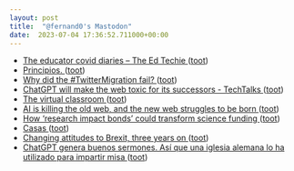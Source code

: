 ```yaml
---
layout: post
title:  "@fernand0's Mastodon"
date:  2023-07-04 17:36:52.711000+00:00
---
```

*  [The educator covid diaries – The Ed Techie ](https://blog.edtechie.net/onlinepivot/the-educator-covid-diaries) ([toot](https://mastodon.social/@fernand0/110657025652177082))
*  [Principios. ](https://avecesunafoto.wordpress.com/2023/07/04/principios) ([toot](https://mastodon.social/@fernand0/110657024620806376))
*  [Why did the #TwitterMigration fail? ](https://blog.bloonface.com/2023/06/12/why-did-the-twittermigration-fail) ([toot](https://mastodon.social/@fernand0/110656813253945288))
*  [ChatGPT will make the web toxic for its successors - TechTalks ](https://bdtechtalks.com/2023/06/19/chatgpt-model-collapse) ([toot](https://mastodon.social/@fernand0/110656508234532870))
*  [The virtual classroom ](https://www.educationmattersmag.com.au/the-virtual-classroom) ([toot](https://mastodon.social/@fernand0/110656184761261212))
*  [AI is killing the old web, and the new web struggles to be born ](https://www.theverge.com/2023/6/26/23773914/ai-large-language-models-data-scraping-generation-remaking-we) ([toot](https://mastodon.social/@fernand0/110655497673097510))
*  [How ‘research impact bonds’ could transform science funding ](https://www.nature.com/articles/d41586-023-02070-) ([toot](https://mastodon.social/@fernand0/110655264749826914))
*  [Casas ](https://www.flickr.com/photos/fernand0/53007464156) ([toot](https://mastodon.social/@fernand0/110655256935626393))
*  [Changing attitudes to Brexit, three years on ](https://www.theguardian.com/politics/ng-interactive/2023/jan/30/changing-attitudes-to-brexit-three-years-o) ([toot](https://mastodon.social/@fernand0/110655022491630767))
*  [ChatGPT genera buenos sermones. Así que una iglesia alemana lo ha utilizado para impartir misa ](https://www.xataka.com/robotica-e-ia/chatgpt-genera-buenos-sermones-asi-que-iglesia-alemana-ha-utilizado-para-impartir-mis) ([toot](https://mastodon.social/@fernand0/110654871009676497))
